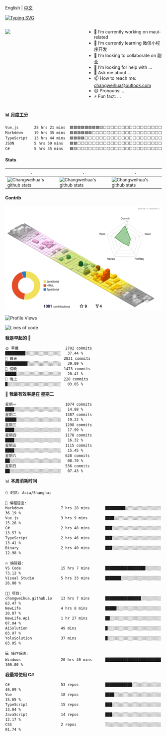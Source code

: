 English | [中文](README_CN.md)

[![Typing SVG](https://readme-typing-svg.herokuapp.com?color=%2336BCF7&center=true&vCenter=true&width=600&lines=Hi+there+👋,+I+am+Chang+Weihua;+Welcome+to+My+Profile!;Over+9+years+of+programming+experience;Always+learning+new+things+)](https://git.io/typing-svg)

<div style="display: grid;gap: 20px;grid-template-columns: repeat(auto-fit, minmax(240px, 1fr));">

[<img src="https://github-readme-stats.vercel.app/api?username=changweihua&show_icons=true&locale=cn" />](https://metrics.lecoq.io/changweihua#gh-light-mode-only)

<div>

- 🔭 I’m currently working on maui-related
- 🌱 I’m currently learning 微信小程序开发
- 👯 I’m looking to collaborate on 副业
- 🤔 I’m looking for help with ...
- 💬 Ask me about ...
- 📫 How to reach me: changweihua@outlook.com
- 😄 Pronouns: ...
- ⚡ Fun fact: ...

</div>

</div>

#### :bar_chart: [月度工分](https://github.com/changweihua/wakapi)

<!--START_SECTION:wakao-->

```txt
Vue.js       28 hrs 21 mins  🟩🟩🟩🟩🟩🟩🟩🟩🟨⬜⬜⬜⬜⬜⬜⬜⬜⬜⬜⬜⬜⬜⬜⬜⬜   33.97 %
Markdown     19 hrs 35 mins  🟩🟩🟩🟩🟩🟩⬜⬜⬜⬜⬜⬜⬜⬜⬜⬜⬜⬜⬜⬜⬜⬜⬜⬜⬜   23.47 %
TypeScript   13 hrs 44 mins  🟩🟩🟩🟩⬜⬜⬜⬜⬜⬜⬜⬜⬜⬜⬜⬜⬜⬜⬜⬜⬜⬜⬜⬜⬜   16.46 %
JSON         5 hrs 59 mins   🟩🟩⬜⬜⬜⬜⬜⬜⬜⬜⬜⬜⬜⬜⬜⬜⬜⬜⬜⬜⬜⬜⬜⬜⬜   07.18 %
C#           5 hrs 35 mins   🟩🟨⬜⬜⬜⬜⬜⬜⬜⬜⬜⬜⬜⬜⬜⬜⬜⬜⬜⬜⬜⬜⬜⬜⬜   06.69 %
```

<!--END_SECTION:wakao-->

#### Stats ####


| .                                                                                                                                            | .                                                                                                                                      | .                                                                                                                                                     |
| -------------------------------------------------------------------------------------------------------------------------------------------- | -------------------------------------------------------------------------------------------------------------------------------------- | ----------------------------------------------------------------------------------------------------------------------------------------------------- |
| ![Changweihua's github stats](https://github-readme-stats.vercel.app/api?username=changweihua&show_icons=true&theme=radical&hide_title=true) | ![Changweihua's github stats](https://github-readme-stats.vercel.app/api/top-langs/?username=changweihua&theme=radical&layout=compact) | ![Changweihua's github stats](https://github-readme-stats.vercel.app/api?username=changweihua&show_icons=true&theme=radical&include_all_commits=true) |


#### Contrib ####

<!--   profile-green-animate -->
![](./profile-3d-contrib/profile-south-season-animate.svg)

<!--START_SECTION:waka-->
![Profile Views](http://img.shields.io/badge/%E4%B8%AA%E4%BA%BA%E8%B5%84%E6%96%99%E8%A7%82%E7%9C%8B%E6%AC%A1%E6%95%B0-0-blue)

![Lines of code](https://img.shields.io/badge/%E4%BB%8E%E3%80%8CHello%20World%E3%80%8D%E8%B5%B7%E6%88%91%E5%B7%B2%E7%BB%8F%E5%86%99%E4%BA%86-24.4%20million%20%E8%A1%8C%E4%BB%A3%E7%A0%81-blue)

**我是早起的 🐤** 

```text
🌞 早晨                     2702 commits        █████████░░░░░░░░░░░░░░░░   37.44 % 
🌆 白天                     2821 commits        ██████████░░░░░░░░░░░░░░░   39.09 % 
🌃 傍晚                     1473 commits        █████░░░░░░░░░░░░░░░░░░░░   20.41 % 
🌙 晚上                     220 commits         █░░░░░░░░░░░░░░░░░░░░░░░░   03.05 % 
```
📅 **我最有效率是在 星期二** 

```text
星期一                      1074 commits        ████░░░░░░░░░░░░░░░░░░░░░   14.88 % 
星期二                      1387 commits        █████░░░░░░░░░░░░░░░░░░░░   19.22 % 
星期三                      1298 commits        ████░░░░░░░░░░░░░░░░░░░░░   17.99 % 
星期四                      1178 commits        ████░░░░░░░░░░░░░░░░░░░░░   16.32 % 
星期五                      1115 commits        ████░░░░░░░░░░░░░░░░░░░░░   15.45 % 
星期六                      628 commits         ██░░░░░░░░░░░░░░░░░░░░░░░   08.70 % 
星期日                      536 commits         ██░░░░░░░░░░░░░░░░░░░░░░░   07.43 % 
```


📊 **本周消耗时间** 

```text
🕑︎ 时区: Asia/Shanghai

💬 编程语言: 
Markdown                 7 hrs 28 mins       █████████░░░░░░░░░░░░░░░░   36.19 % 
Vue.js                   3 hrs 9 mins        ████░░░░░░░░░░░░░░░░░░░░░   15.26 % 
C#                       2 hrs 48 mins       ███░░░░░░░░░░░░░░░░░░░░░░   13.57 % 
TypeScript               2 hrs 46 mins       ███░░░░░░░░░░░░░░░░░░░░░░   13.41 % 
Binary                   2 hrs 40 mins       ███░░░░░░░░░░░░░░░░░░░░░░   12.98 % 

🔥 编辑器: 
VS Code                  15 hrs 7 mins       ██████████████████░░░░░░░   73.12 % 
Visual Studio            5 hrs 33 mins       ███████░░░░░░░░░░░░░░░░░░   26.88 % 

🐱‍💻 项目: 
changweihua.github.io    13 hrs 7 mins       ████████████████░░░░░░░░░   63.47 % 
NewLife                  4 hrs 8 mins        █████░░░░░░░░░░░░░░░░░░░░   20.07 % 
NewLife.Api              1 hr 27 mins        ██░░░░░░░░░░░░░░░░░░░░░░░   07.04 % 
AiSolution               49 mins             █░░░░░░░░░░░░░░░░░░░░░░░░   03.97 % 
YoloSolution             37 mins             █░░░░░░░░░░░░░░░░░░░░░░░░   03.05 % 

💻 操作系统: 
Windows                  20 hrs 40 mins      █████████████████████████   100.00 % 
```

**我最常使用 C#** 

```text
C#                       53 repos            ████████████░░░░░░░░░░░░░   46.09 % 
Vue                      18 repos            ████░░░░░░░░░░░░░░░░░░░░░   15.65 % 
TypeScript               15 repos            ███░░░░░░░░░░░░░░░░░░░░░░   13.04 % 
JavaScript               14 repos            ███░░░░░░░░░░░░░░░░░░░░░░   12.17 % 
CSS                      2 repos             ░░░░░░░░░░░░░░░░░░░░░░░░░   01.74 % 
```




<!--END_SECTION:waka-->


<!-- ![](assets/Bottom_down.svg) -->
